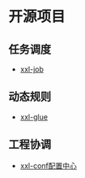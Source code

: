 # 开源项目

## 任务调度
- [xxl-job](https://github.com/liangxiong/liang.tech/blob/master/开源项目/任务调度/xxl-job/xxl-job.md)


## 动态规则
- [xxl-glue](https://github.com/liangxiong/liang.tech/blob/master/开源项目/动态规则/xxl-glue/xxl-glue.md)


## 工程协调
- [xxl-conf配置中心](https://github.com/liangxiong/liang.tech/blob/master/开源项目/协调/xxl-conf/xxl-conf.md)
